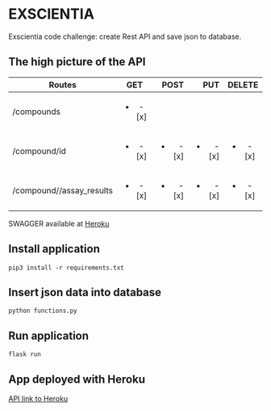 # EXSCIENTIA
Exscientia code challenge: create Rest API and save json to database.

## The high picture of the API

| Routes                      | GET                            | POST                   | PUT                            | DELETE                       |
| --------------------------- |:------------------------------:| ----------------------:|-------------------------------:|:----------------------------:|
| /compounds                  | <ul><li>- [x] </ul></li>       |                        |                                |                              |
| /compound/id                | <ul><li>- [x] </ul></li>       |<ul><li>- [x] </ul></li>| <ul><li>- [x] </ul></li>       | <ul><li>- [x] </ul></li>     |
| /compound/<id>/assay_results| <ul><li>- [x] </ul></li>       |<ul><li>- [x] </ul></li>|<ul><li>- [x] </ul></li>        | <ul><li>- [x] </ul></li>     |

SWAGGER available at [Heroku](https://exscientia.herokuapp.com/)

## Install application
```pip3 install -r requirements.txt```

## Insert json data into database
```python functions.py```

## Run application
```flask run```

## App deployed with Heroku
[API link to Heroku](https://exscientia.herokuapp.com/)



